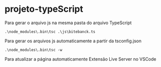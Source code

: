 # projeto-typeScript

Para gerar o arquivo js na mesma pasta do arquivo TypeScript
```console
.\node_modules\.bin\tsc .\js\bitebanck.ts
```

Para gerar os arquivos js automaticamente a partir da tsconfig.json
```console
.\node_modules\.bin\tsc -w
```

Para atualizar a página automaticamente
Extensão Live Server no VSCode
